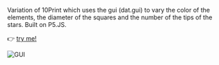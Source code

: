 
Variation of 10Print which uses the gui (dat.gui) to vary the color of the elements, the diameter of the squares and the number of the tips of the stars.
Built on P5.JS.

👉 [try me!](https://editor.p5js.org/irene.crln/full/hXXEchi5r)


![GUI](https://user-images.githubusercontent.com/79697764/140765174-efb3bd2f-1e54-4f38-9d3e-2ec463682192.JPG)
